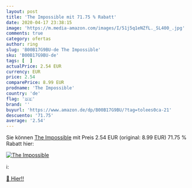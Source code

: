 ```yaml
---
layout: post
title: 'The Impossible mit 71.75 % Rabatt'
date: 2020-04-17 23:38:15
image: 'https://m.media-amazon.com/images/I/51j5q1eNZfL._SL400_.jpg'
comments: true
category: ofertas
author: ring
slug: 'B00B17G9BU-de The Impossible'
sku: 'B00B17G9BU-de'
tags: [  ]
actualPrice: 2.54 EUR
currency: EUR
price: 2.54
comparePrice: 8.99 EUR
prodname: 'The Impossible'
country: 'de'
flag: '🇩🇪'
brand: ''
buyurl: 'https://www.amazon.de/dp/B00B17G9BU/?tag=tolees0ca-21'
descuento: '71.75'
average: '2.54'
---
```


Sie können [The Impossible](https://www.amazon.de/dp/B00B17G9BU/?tag=tolees0ca-21) mit Preis 2.54 EUR (original: 8.99 EUR) 71.75 % Rabatt hier:

[![The Impossible](https://m.media-amazon.com/images/I/51j5q1eNZfL._SL400_.jpg)](https://www.amazon.de/dp/B00B17G9BU/?tag=tolees0ca-21)

ℹ️:


[🛒 Hier!!](https://www.amazon.de/dp/B00B17G9BU/?tag=tolees0ca-21)
